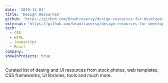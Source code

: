 ```yaml
---
date: '2019-11-01'
title: 'Design Resources'
github: 'https://github.com/bradtraversy/design-resources-for-developers'
external: 'https://github.com/bradtraversy/design-resources-for-developers'
tech:
  - CSS
  - HTML
  - Javascript
  - React
company: ''
showInProjects: true
---
```


Curated list of desing and UI resources from stock photos, web templates, CSS frameworks, UI libraries, tools and much more.
